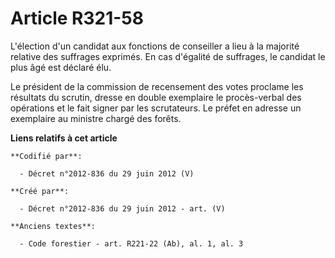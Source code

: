 # Article R321-58

L'élection d'un candidat aux fonctions de conseiller a lieu à la majorité relative des suffrages exprimés. En cas d'égalité
de suffrages, le candidat le plus âgé est déclaré élu.

Le président de la commission de recensement des votes proclame les résultats du scrutin, dresse en double exemplaire le
procès-verbal des opérations et le fait signer par les scrutateurs. Le préfet en adresse un exemplaire au ministre chargé des
forêts.

**Liens relatifs à cet article**

	**Codifié par**:

	  - Décret n°2012-836 du 29 juin 2012 (V)

	**Créé par**:

	  - Décret n°2012-836 du 29 juin 2012 - art. (V)

	**Anciens textes**:

	  - Code forestier - art. R221-22 (Ab), al. 1, al. 3

